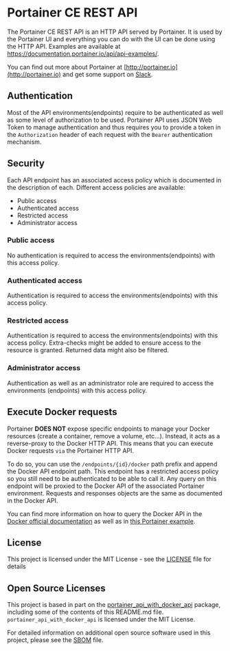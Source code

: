# Portainer CE REST API

The Portainer CE REST API is an HTTP API served by Portainer. It is used by the Portainer UI and everything you can do with the UI can be done using the HTTP API. Examples are available at <https://documentation.portainer.io/api/api-examples/>.

You can find out more about Portainer at [http://portainer.io](http://portainer.io) and get some support on [Slack](http://portainer.io/slack/).

## Authentication

Most of the API environments(endpoints) require to be authenticated as well as some level of authorization to be used. Portainer API uses JSON Web Token to manage authentication and thus requires you to provide a token in the `Authorization` header of each request with the `Bearer` authentication mechanism.

## Security

Each API endpoint has an associated access policy which is documented in the description of each. Different access policies are available:

- Public access
- Authenticated access
- Restricted access
- Administrator access

### Public access

No authentication is required to access the environments(endpoints) with this access policy.

### Authenticated access

Authentication is required to access the environments(endpoints) with this access policy.

### Restricted access

Authentication is required to access the environments(endpoints) with this access policy. Extra-checks might be added to ensure access to the resource is granted. Returned data might also be filtered.

### Administrator access

Authentication as well as an administrator role are required to access the environments (endpoints) with this access policy.

## Execute Docker requests

Portainer **DOES NOT** expose specific endpoints to manage your Docker resources (create a container, remove a volume, etc...). Instead, it acts as a reverse-proxy to the Docker HTTP API. This means that you can execute Docker requests `via` the Portainer HTTP API.

To do so, you can use the `/endpoints/{id}/docker` path prefix and append the Docker API endpoint path. This endpoint has a restricted access policy so you still need to be authenticated to be able to call it. Any query on this endpoint will be proxied to the Docker API of the associated Portainer environment. Requests and responses objects are the same as documented in the Docker API.

You can find more information on how to query the Docker API in the [Docker official documentation](https://docs.docker.com/engine/api/v1.30/) as well as in [this Portainer example](https://documentation.portainer.io/api/api-examples/).

## License

This project is licensed under the MIT License - see the [LICENSE](LICENSE) file for details

## Open Source Licenses

This project is based in part on the [portainer_api_with_docker_api] package, including some of the contents of this README.md file. `portainer_api_with_docker_api` is licensed under the MIT License.

For detailed information on additional open source software used in this project, please see the [SBOM](sbom.json) file.

[portainer_api_with_docker_api]: https://www.npmjs.com/package/portainer_api_with_docker_api
